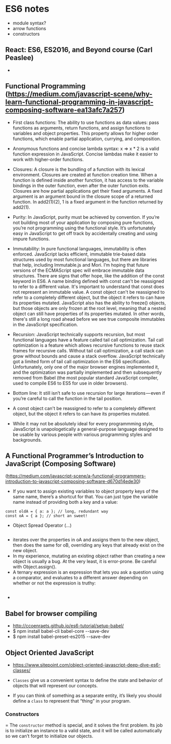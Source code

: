 # ES6 notes
- module syntax?
- arrow functions
- constructors

## React: ES6, ES2016, and Beyond course (Carl Peaslee)
- 


## Functional Programming (https://medium.com/javascript-scene/why-learn-functional-programming-in-javascript-composing-software-ea13afc7a257)
- First class functions: The ability to use functions as data values: pass functions as arguments, return functions, and assign functions to variables and object properties. This property allows for higher order functions, which enable partial application, currying, and composition.
- Anonymous functions and concise lambda syntax: x => x * 2 is a valid function expression in JavaScript. Concise lambdas make it easier to work with higher-order functions.
- Closures: A closure is the bundling of a function with its lexical environment. Closures are created at function creation time. When a function is defined inside another function, it has access to the variable bindings in the outer function, even after the outer function exits. Closures are how partial applications get their fixed arguments. A fixed argument is an argument bound in the closure scope of a returned function. In add2(1)(2), 1 is a fixed argument in the function returned by add2(1).
- Purity: In JavaScript, purity must be achieved by convention. If you’re not building most of your application by composing pure functions, you’re not programming using the functional style. It’s unfortunately easy in JavaScript to get off track by accidentally creating and using impure functions.
- Immutability: In pure functional languages, immutability is often enforced. JavaScript lacks efficient, immutable trie-based data structures used by most functional languages, but there are libraries that help, including Immutable.js and Mori. I’m hoping that future versions of the ECMAScript spec will embrace immutable data structures.
There are signs that offer hope, like the addition of the const keyword in ES6. A name binding defined with const can't be reassigned to refer to a different value. It's important to understand that const does not represent an immutable value.
A const object can't be reassigned to refer to a completely different object, but the object it refers to can have its properties mutated. JavaScript also has the ability to freeze() objects, but those objects are only frozen at the root level, meaning that a nested object can still have properties of its properties mutated. In other words, there's still a long road ahead before we see true composite immutables in the JavaScript specification.
- Recursion: JavaScript technically supports recursion, but most functional languages have a feature called tail call optimization. Tail call optimization is a feature which allows recursive functions to reuse stack frames for recursive calls.
Without tail call optimization, a call stack can grow without bounds and cause a stack overflow. JavaScript technically got a limited form of tail call optimization in the ES6 specification. Unfortunately, only one of the major browser engines implemented it, and the optimization was partially implemented and then subsequently removed from Babel (the most popular standard JavaScript compiler, used to compile ES6 to ES5 for use in older browsers).
- Bottom line: It still isn’t safe to use recursion for large iterations — even if you’re careful to call the function in the tail position.

- A const object can't be reassigned to refer to a completely different object, but the object it refers to can have its properties mutated.
- While it may not be absolutely ideal for every programmming style, JavaScript is unapologetically a general-purpose language designed to be usable by various people with various programming styles and backgrounds.

## A Functional Programmer’s Introduction to JavaScript (Composing Software)
(https://medium.com/javascript-scene/a-functional-programmers-introduction-to-javascript-composing-software-d670d14ede30)
- If you want to assign existing variables to object property keys of the same name, there’s a shortcut for that. You can just type the variable name instead of providing both a key and a value:
```const a = 'a';
const oldA = { a: a }; // long, redundant way
const oA = { a }; // short an sweet!
```
- Object Spread Operator (...)
```const c = {...oA, ...oB}; // { a: 'a', b: 'b' }
```
- iterates over the properties in oA and assigns them to the new object, then does the same for oB, overriding any keys that already exist on the new object.
- In my experience, mutating an existing object rather than creating a new object is usually a bug. At the very least, it is error-prone. Be careful with Object.assign().
- A ternary expression is an expression that lets you ask a question using a comparator, and evaluates to a different answer depending on whether or not the expression is truthy:
```14 - 7 === 7 ? 'Yep!' : 'Nope.'; // Yep!
```
-


## Babel for browser compiling
- http://ccoenraets.github.io/es6-tutorial/setup-babel/
- $ npm install babel-cli babel-core --save-dev
- $ npm install babel-preset-es2015 --save-dev


## Object Oriented JavaScript
- https://www.sitepoint.com/object-oriented-javascript-deep-dive-es6-classes/

-  `Classes` give us a convenient syntax to define the state and behavior of objects that will represent our concepts.

- If you can think of something as a separate entity, it’s likely you should define a `class` to represent that “thing” in your program.

### Constructors
= The `constructor` method is special, and it solves the first problem. Its job is to initialize an instance to a valid state, and it will be called automatically so we can’t forget to initialize our objects.
